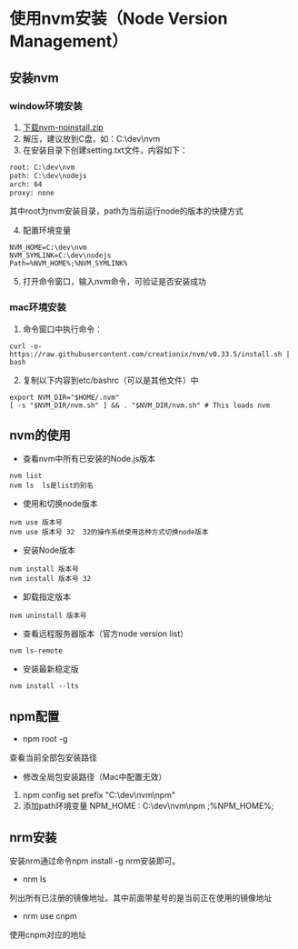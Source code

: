 # 使用nvm安装（Node Version Management）

## 安装nvm

### window环境安装

1. [下载nvm-noinstall.zip](https://github.com/coreybutler/nvm-windows/releases)
2. 解压，建议放到C盘，如：C:\dev\nvm
3. 在安装目录下创建setting.txt文件，内容如下：

```txt
root: C:\dev\nvm
path: C:\dev\nodejs
arch: 64
proxy: none
```

其中root为nvm安装目录，path为当前运行node的版本的快捷方式

4. 配置环境变量

```
NVM_HOME=C:\dev\nvm
NVM_SYMLINK=C:\dev\nodejs
Path=%NVM_HOME%;%NVM_SYMLINK%
```

5. 打开命令窗口，输入nvm命令，可验证是否安装成功

### mac环境安装

1. 命令窗口中执行命令：

```shell
curl -o- https://raw.githubusercontent.com/creationix/nvm/v0.33.5/install.sh | bash
```

2. 复制以下内容到etc/bashrc（可以是其他文件）中

```shell
export NVM_DIR="$HOME/.nvm"
[ -s "$NVM_DIR/nvm.sh" ] && . "$NVM_DIR/nvm.sh" # This loads nvm
```

## nvm的使用

- 查看nvm中所有已安装的Node.js版本

```
nvm list
nvm ls  ls是list的别名
```

- 使用和切换node版本

```
nvm use 版本号
nvm use 版本号 32	32的操作系统使用这种方式切换node版本
```

- 安装Node版本

```
nvm install 版本号
nvm install 版本号 32
```

- 卸载指定版本

```
nvm uninstall 版本号
```

- 查看远程服务器版本（官方node version list）

```
nvm ls-remote
```

- 安装最新稳定版

```
nvm install --lts
```

## npm配置

- npm root -g

查看当前全部包安装路径

- 修改全局包安装路径（Mac中配置无效）

1. npm config set prefix "C:\dev\nvm\npm"
2. 添加path环境变量
    NPM_HOME : C:\dev\nvm\npm
    ;%NPM_HOME%;

## nrm安装

安装nrm通过命令npm install -g nrm安装即可。

- nrm ls

列出所有已注册的镜像地址。其中前面带星号的是当前正在使用的镜像地址

- nrm use cnpm

使用cnpm对应的地址
